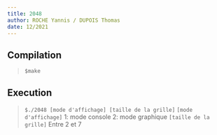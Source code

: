 ```yaml
---
title: 2048
author: ROCHE Yannis / DUPOIS Thomas
date: 12/2021
---
```


## Compilation
>`$make`

## Execution
>`$./2048 [mode d'affichage] [taille de la grille]`
>`[mode d'affichage]` 1: mode console   2: mode graphique
>`[taille de la grille]` Entre 2 et 7

